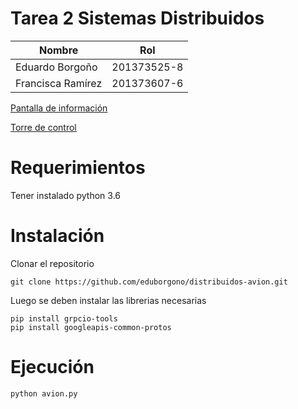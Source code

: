 # Tarea 2 Sistemas Distribuidos
|Nombre| Rol|
|-----|-----|
|Eduardo Borgoño| 201373525-8 |    
|Francisca Ramírez| 201373607-6 |

[Pantalla de información](https://github.com/eduborgono/pantalla-informacion) 

[Torre de control](https://github.com/eduborgono/torreControl)

# Requerimientos

Tener instalado python 3.6

# Instalación
Clonar el repositorio 
```
git clone https://github.com/eduborgono/distribuidos-avion.git
```

Luego se deben instalar las librerias necesarias
```
pip install grpcio-tools
pip install googleapis-common-protos
```

# Ejecución

```
python avion.py
```